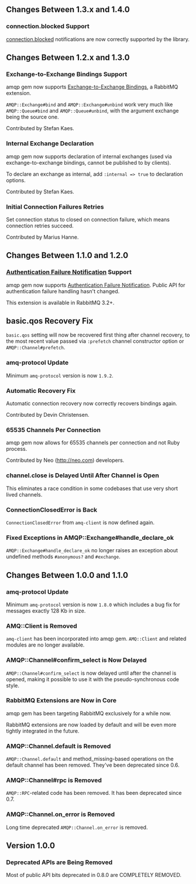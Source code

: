 ## Changes Between 1.3.x and 1.4.0

### connection.blocked Support

[connection.blocked](https://www.rabbitmq.com/connection-blocked.html) notifications
are now correctly supported by the library.


## Changes Between 1.2.x and 1.3.0

### Exchange-to-Exchange Bindings Support

amqp gem now supports [Exchange-to-Exchange Bindings](http://www.rabbitmq.com/e2e.html), a RabbitMQ
extension.

`AMQP::Exchange#bind` and `AMQP::Exchange#unbind` work very much like `AMQP::Queue#bind` and
`AMQP::Queue#unbind`, with the argument exchange being the source one.

Contributed by Stefan Kaes.

### Internal Exchange Declaration

amqp gem now supports declaration of internal exchanges
(used via exchange-to-exchange bindings, cannot be published to
by clients).

To declare an exchange as internal, add `:internal => true` to
declaration options.

Contributed by Stefan Kaes.


### Initial Connection Failures Retries

Set connection status to closed on connection failure, which
means connection retries succeed.

Contributed by Marius Hanne.

## Changes Between 1.1.0 and 1.2.0

### [Authentication Failure Notification](http://www.rabbitmq.com/auth-notification.html) Support

amqp gem now supports [Authentication Failure
Notification](http://www.rabbitmq.com/auth-notification.html). Public
API for authentication failure handling hasn't changed.

This extension is available in RabbitMQ 3.2+.

## basic.qos Recovery Fix

`basic.qos` setting will now be recovered first thing after
channel recovery, to the most recent value passed via `:prefetch` channel
constructor option or `AMQP::Channel#prefetch`.


### amq-protocol Update

Minimum `amq-protocol` version is now `1.9.2`.

### Automatic Recovery Fix

Automatic connection recovery now correctly recovers bindings again.

Contributed by Devin Christensen.


### 65535 Channels Per Connection

amqp gem now allows for	65535 channels per connection and
not Ruby process.

Contributed by Neo (http://neo.com) developers.

### channel.close is Delayed Until After Channel is Open

This eliminates a race condition in some codebases that use
very short lived channels.

### ConnectionClosedError is Back

`ConnectionClosedError` from `amq-client` is now defined again.


### Fixed Exceptions in AMQP::Exchange#handle_declare_ok

`AMQP::Exchange#handle_declare_ok` no longer raises an exception
about undefined methods `#anonymous?` and `#exchange`.


## Changes Between 1.0.0 and 1.1.0

### amq-protocol Update

Minimum `amq-protocol` version is now `1.8.0` which includes
a bug fix for messages exactly 128 Kb in size.


### AMQ::Client is Removed

`amq-client` has been incorporated into amqp gem. `AMQ::Client` and related
modules are no longer available.

### AMQP::Channel#confirm_select is Now Delayed

`AMQP::Channel#confirm_select` is now delayed until after the channel
is opened, making it possible to use it with the pseudo-synchronous
code style.

### RabbitMQ Extensions are Now in Core

amqp gem has been targeting RabbitMQ exclusively for a while now.

RabbitMQ extensions are now loaded by default and will be even more
tightly integrated in the future.

### AMQP::Channel.default is Removed

`AMQP::Channel.default` and method_missing-based operations on the default
channel has been removed. They've been deprecated since 0.6.

### AMQP::Channel#rpc is Removed

`AMQP::RPC`-related code has been removed. It has been deprecated
since 0.7.

### AMQP::Channel.on_error is Removed

Long time deprecated `AMQP::Channel.on_error` is removed.


## Version 1.0.0

### Deprecated APIs are Being Removed

Most of public API bits deprecated in 0.8.0 are COMPLETELY REMOVED.
